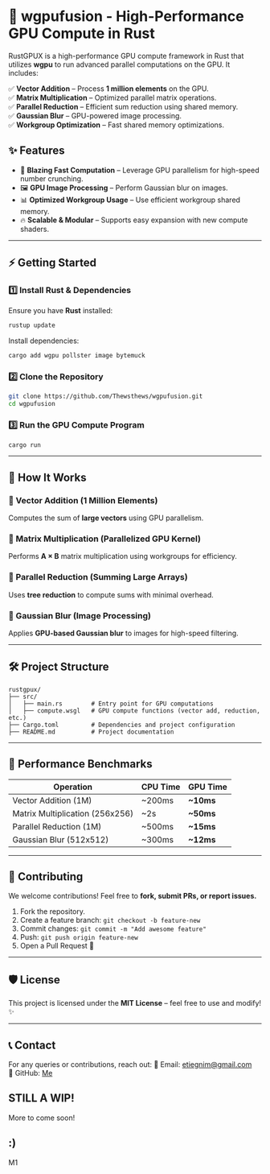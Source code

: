 # 🚀 wgpufusion - High-Performance GPU Compute in Rust

RustGPUX is a high-performance GPU compute framework in Rust that utilizes **wgpu** to run advanced parallel computations on the GPU. It includes:

✅ **Vector Addition** – Process **1 million elements** on the GPU.  
✅ **Matrix Multiplication** – Optimized parallel matrix operations.  
✅ **Parallel Reduction** – Efficient sum reduction using shared memory.  
✅ **Gaussian Blur** – GPU-powered image processing.  
✅ **Workgroup Optimization** – Fast shared memory optimizations.  

## ✨ Features
- 🚀 **Blazing Fast Computation** – Leverage GPU parallelism for high-speed number crunching.
- 🖼 **GPU Image Processing** – Perform Gaussian blur on images.
- 📊 **Optimized Workgroup Usage** – Use efficient workgroup shared memory.
- 🔥 **Scalable & Modular** – Supports easy expansion with new compute shaders.

---

## ⚡ Getting Started

### **1️⃣ Install Rust & Dependencies**
Ensure you have **Rust** installed:
```sh
rustup update
```

Install dependencies:
```sh
cargo add wgpu pollster image bytemuck
```

### **2️⃣ Clone the Repository**
```sh
git clone https://github.com/Thewsthews/wgpufusion.git
cd wgpufusion
```

### **3️⃣ Run the GPU Compute Program**
```sh
cargo run
```

---

## 🎯 How It Works

### **📌 Vector Addition (1 Million Elements)**
Computes the sum of **large vectors** using GPU parallelism.

### **📌 Matrix Multiplication (Parallelized GPU Kernel)**
Performs **A × B** matrix multiplication using workgroups for efficiency.

### **📌 Parallel Reduction (Summing Large Arrays)**
Uses **tree reduction** to compute sums with minimal overhead.

### **📌 Gaussian Blur (Image Processing)**
Applies **GPU-based Gaussian blur** to images for high-speed filtering.

---

## 🛠 Project Structure
```plaintext
rustgpux/
├── src/
│   ├── main.rs        # Entry point for GPU computations
│   ├── compute.wsgl   # GPU compute functions (vector add, reduction, etc.)
├── Cargo.toml         # Dependencies and project configuration
├── README.md          # Project documentation
```

---

## 🚀 Performance Benchmarks
| Operation | CPU Time | GPU Time |
|-----------|---------|---------|
| Vector Addition (1M) | ~200ms | **~10ms** |
| Matrix Multiplication (256x256) | ~2s | **~50ms** |
| Parallel Reduction (1M) | ~500ms | **~15ms** |
| Gaussian Blur (512x512) | ~300ms | **~12ms** |

---

## 🤝 Contributing
We welcome contributions! Feel free to **fork, submit PRs, or report issues.**

1. Fork the repository.
2. Create a feature branch: `git checkout -b feature-new`
3. Commit changes: `git commit -m "Add awesome feature"`
4. Push: `git push origin feature-new`
5. Open a Pull Request 🚀

---

## 🛡 License
This project is licensed under the **MIT License** – feel free to use and modify! ✨

---

## 📞 Contact
For any queries or contributions, reach out:
📧 Email: etiegnim@gmail.com  
🐙 GitHub: [Me](https://github.com/Thewsthews)

## STILL A WIP!
   More to come soon!

## :)

M1
